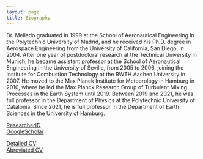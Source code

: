 ```yaml
---
layout: page
title: Biography
---
```


Dr. Mellado graduated in 1999 at the School of Aeronautical Engineering in the Polytechnic University of Madrid, and he received his Ph.D. degree in Aerospace Engineering from the University of California, San Diego, in 2004. After one year of postdoctoral research at the Technical University in Munich, he became assistant professor at the School of Aeronautical Engineering in the University of Seville, from 2005 to 2006, joining the Institute for Combustion Technology at the RWTH Aachen University in 2007. He moved to the Max Planck Institute for Meteorology in Hamburg in 2010, where he led the Max Planck Research Group of Turbulent Mixing Processes in the Earth System until 2019. Between 2019 and 2021, he was full professor in the Department of Physics at the Polytechnic University of Catalonia. Since 2021, he is full professor in the Department of Earth Sciences in the University of Hamburg.

[ResearcherID](https://publons.com/researcher/2566330/juan-pedro-mellado/)  
[GoogleScholar](https://scholar.google.de/citations?user=PikPz7QAAAAJ&hl=de)

[Detailed CV](assets/cv.pdf)  
[Abreviated CV](assets/cv_short.pdf)
